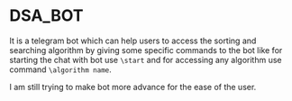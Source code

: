 # DSA_BOT
It is a telegram bot which can help users to access the sorting and searching algorithm by giving some specific commands to the bot like for starting the chat with bot use `\start` and for accessing any algorithm use command `\algorithm name`.

I am still trying to make bot more advance for the ease of the user.
